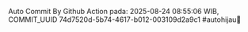 Auto Commit By Github Action pada: 2025-08-24 08:55:06 WIB, COMMIT_UUID 74d7520d-5b74-4617-b012-003109d2a9c1 #autohijau🗿
